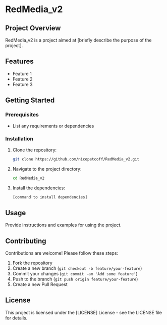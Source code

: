 # RedMedia_v2

## Project Overview
RedMedia_v2 is a project aimed at [briefly describe the purpose of the project].

## Features
- Feature 1
- Feature 2
- Feature 3

## Getting Started

### Prerequisites
- List any requirements or dependencies

### Installation
1. Clone the repository:
    ```sh
    git clone https://github.com/nicopetcoff/RedMedia_v2.git
    ```
2. Navigate to the project directory:
    ```sh
    cd RedMedia_v2
    ```
3. Install the dependencies:
    ```sh
    [command to install dependencies]
    ```

## Usage
Provide instructions and examples for using the project.

## Contributing
Contributions are welcome! Please follow these steps:
1. Fork the repository
2. Create a new branch (`git checkout -b feature/your-feature`)
3. Commit your changes (`git commit -am 'Add some feature'`)
4. Push to the branch (`git push origin feature/your-feature`)
5. Create a new Pull Request

## License
This project is licensed under the [LICENSE] License - see the LICENSE file for details.
